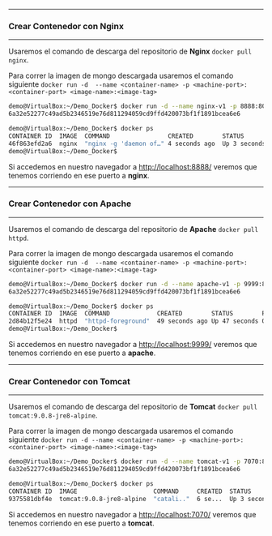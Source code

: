 --------------------------------------------------------------------------

### Crear Contenedor con Nginx

--------------------------------------------------------------------------

Usaremos el comando de descarga del repositorio de **Nginx** `docker pull nginx`.

Para correr la imagen de mongo descargada usaremos el comando siguiente `docker run -d  --name <container-name> -p <machine-port>:<container-port> <image-name>:<image-tag>`

```bash
demo@VirtualBox:~/Demo_Docker$ docker run -d --name nginx-v1 -p 8888:80 nginx
6a32e52277c49ad5b2346519e76d811294059cd9ffd420073bf1f1891bcea6e6

demo@VirtualBox:~/Demo_Docker$ docker ps
CONTAINER ID  IMAGE  COMMAND                CREATED        STATUS        PORTS        NAMES
46f863efd2a6  nginx  "nginx -g 'daemon of…" 4 seconds ago  Up 3 seconds  0.0.0.0:...  nginx-v1
demo@VirtualBox:~/Demo_Docker$
```

Si accedemos en nuestro navegador a [http://localhost:8888/](http://localhost:8888/) veremos que tenemos corriendo en ese puerto a **nginx**.

--------------------------------------------------------------------------

### Crear Contenedor con Apache

--------------------------------------------------------------------------

Usaremos el comando de descarga del repositorio de **Apache** `docker pull httpd`.

Para correr la imagen de mongo descargada usaremos el comando siguiente `docker run -d  --name <container-name> -p <machine-port>:<container-port> <image-name>:<image-tag>`

```bash
demo@VirtualBox:~/Demo_Docker$ docker run -d --name apache-v1 -p 9999:80 httpd
6a32e52277c49ad5b2346519e76d811294059cd9ffd420073bf1f1891bcea6e6

demo@VirtualBox:~/Demo_Docker$ docker ps
CONTAINER ID  IMAGE  COMMAND             CREATED        STATUS        PORTS    NAMES
2d84b12f5e24  httpd  "httpd-foreground"  49 seconds ago Up 47 seconds 0.0...   apache-v1
demo@VirtualBox:~/Demo_Docker$
```

Si accedemos en nuestro navegador a [http://localhost:9999/](http://localhost:9999/) veremos que tenemos corriendo en ese puerto a **apache**.

--------------------------------------------------------------------------

### Crear Contenedor con Tomcat

--------------------------------------------------------------------------

Usaremos el comando de descarga del repositorio de **Tomcat** `docker pull tomcat:9.0.8-jre8-alpine`.

Para correr la imagen de mongo descargada usaremos el comando siguiente `docker run -d --name <container-name> -p <machine-port>:<container-port> <image-name>:<image-tag>`

```bash
demo@VirtualBox:~/Demo_Docker$ docker run -d --name tomcat-v1 -p 7070:8080 tomcat:9.0.8-jre8-alpine
6a32e52277c49ad5b2346519e76d811294059cd9ffd420073bf1f1891bcea6e6

demo@VirtualBox:~/Demo_Docker$ docker ps
CONTAINER ID  IMAGE                     COMMAND     CREATED  STATUS        PORTS      NAMES
9375581dbf4e  tomcat:9.0.8-jre8-alpine  "catali.."  6 se...  Up 3 seconds  0.0....    tomcat-v1
```

Si accedemos en nuestro navegador a [http://localhost:7070/](http://localhost:7070/) veremos que tenemos corriendo en ese puerto a **tomcat**.